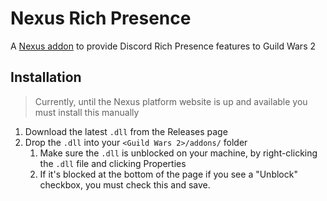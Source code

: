 # Nexus Rich Presence
A [Nexus addon](https://raidcore.gg/Nexus) to provide Discord Rich Presence features to Guild Wars 2

## Installation
> Currently, until the Nexus platform website is up and available you must install this manually

1. Download the latest `.dll` from the Releases page
2. Drop the `.dll` into your `<Guild Wars 2>/addons/` folder
   1. Make sure the `.dll` is unblocked on your machine, by right-clicking the `.dll` file and clicking Properties
   2. If it's blocked at the bottom of the page if you see a "Unblock" checkbox, you must check this and save.
